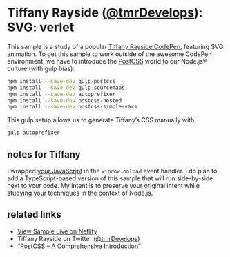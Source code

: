 # Tiffany Rayside ([@tmrDevelops](https://twitter.com/tmrDevelops)): SVG: verlet

This sample is a study of a popular [Tiffany Rayside CodePen](https://codepen.io/tmrDevelops/pen/MYVzMe), featuring SVG animation. To get this sample to work outside of the awesome CodePen environment, we have to introduce the [PostCSS](https://www.smashingmagazine.com/2015/12/introduction-to-postcss/) world to our Node.js® culture (with gulp bias):

```bash
npm install --save-dev gulp-postcss
npm install --save-dev gulp-sourcemaps
npm install --save-dev autoprefixer
npm install --save-dev postcss-nested
npm install --save-dev postcss-simple-vars
```

This gulp setup allows us to generate Tiffany’s CSS manually with:

```bash
gulp autoprefixer
```

## notes for Tiffany

I wrapped [your JavaScript](./index.js) in the `window.onload` event handler. I do plan to add a TypeScript-based version of this sample that will run side-by-side next to your code. My intent is to preserve your original intent while studying your techniques in the context of Node.js.

## related links

* [View Sample Live on Netlify](https://rasx-node-js.netlify.com/tiffany-rayside-svg-verlet/)
* Tiffany Rayside on Twitter ([@tmrDevelops](https://twitter.com/tmrDevelops))
* “[PostCSS – A Comprehensive Introduction](https://www.smashingmagazine.com/2015/12/introduction-to-postcss/)”